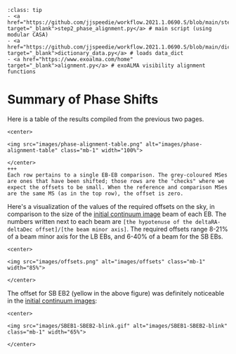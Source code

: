 `````{admonition} Scripts for **Step 2 - Phase alignment**:
:class: tip
- <a href="https://github.com/jjspeedie/workflow.2021.1.0690.S/blob/main/step2_phase_alignment.py" target="_blank">step2_phase_alignment.py</a> # main script (using modular CASA)
- <a href="https://github.com/jjspeedie/workflow.2021.1.0690.S/blob/main/dictionary_data.py" target="_blank">dictionary_data.py</a> # loads data_dict
- <a href="https://www.exoalma.com/home" target="_blank">alignment.py</a> # exoALMA visibility alignment functions
`````
<!-- https://github.com/jjspeedie/workflow.2021.1.0690.S/blob/main/alignment.py -->

# Summary of Phase Shifts

Here is a table of the results compiled from the previous two pages.

````{card}
<center>

<img src="images/phase-alignment-table.png" alt="images/phase-alignment-table" class="mb-1" width="100%">

</center>
+++
Each row pertains to a single EB-EB comparison. The grey-coloured MSes are ones that have been shifted; those rows are the "checks" where we expect the offsets to be small. When the reference and comparison MSes are the same MS (as in the top row), the offset is zero.
````


Here's a visualization of the values of the required offsets on the sky, in comparison to the size of the [initial continuum image](../step1/step1-initial-continuum-images.md) beam of each EB. The numbers written next to each beam are ``[the hypotenuse of the deltaRA-deltaDec offset]/[the beam minor axis]``. The required offsets range 8-21% of a beam minor axis for the LB EBs, and 6-40% of a beam for the SB EBs.


````{card}
<center>

<img src="images/offsets.png" alt="images/offsets" class="mb-1" width="85%">

</center>
````

The offset for SB EB2 (yellow in the above figure) was definitely noticeable in the [initial continuum images](../step1/step1-initial-continuum-images.md):

````{card}
<center>

<img src="images/SBEB1-SBEB2-blink.gif" alt="images/SBEB1-SBEB2-blink" class="mb-1" width="65%">

</center>
````

